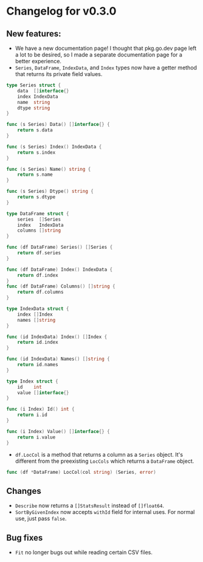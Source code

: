 # Changelog for v0.3.0

## New features:
- We have a new documentation page! I thought that pkg.go.dev page left a lot to be desired, so I made a separate documentation page for a better experience.
- `Series`, `DataFrame`, `IndexData`, and `Index` types now have a getter method that returns its private field values.
```go
type Series struct {
	data  []interface{}
	index IndexData
	name  string
	dtype string
}

func (s Series) Data() []interface{} {
	return s.data
}

func (s Series) Index() IndexData {
	return s.index
}

func (s Series) Name() string {
	return s.name
}

func (s Series) Dtype() string {
	return s.dtype
}
```
```go
type DataFrame struct {
	series  []Series
	index   IndexData
	columns []string
}

func (df DataFrame) Series() []Series {
	return df.series
}

func (df DataFrame) Index() IndexData {
	return df.index
}
func (df DataFrame) Columns() []string {
	return df.columns
}
```
```go
type IndexData struct {
	index []Index
	names []string
}

func (id IndexData) Index() []Index {
	return id.index
}

func (id IndexData) Names() []string {
	return id.names
}
```
```go
type Index struct {
	id    int
	value []interface{}
}

func (i Index) Id() int {
	return i.id
}

func (i Index) Value() []interface{} {
	return i.value
}
```
- `df.LocCol` is a method that returns a column as a `Series` object. It's different from the preexisting `LocCols` which returns a `DataFrame` object.
```go
func (df *DataFrame) LocCol(col string) (Series, error)
```


## Changes
- `Describe` now returns a `[]StatsResult` instead of `[]float64`.
- `SortByGivenIndex` now accepts `withId` field for internal uses. For normal use, just pass `false`.

## Bug fixes
- `Fit` no longer bugs out while reading certain CSV files.